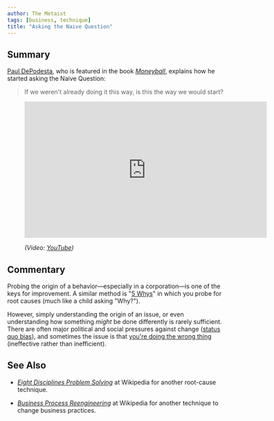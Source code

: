 ```yaml
---
author: The Metaist
tags: [business, technique]
title: "Asking the Naive Question"
---
```


## Summary

<div class="entry-summary" markdown="1">

[Paul DePodesta][wiki-1], who is featured in the book _[Moneyball][amazon-1]_,
explains how he started asking the Naive Question:

> If we weren't already doing it this way, is this the way we would start?

</div>

[wiki-1]: http://en.wikipedia.org/wiki/Paul_DePodesta

<figure markdown="1">

<iframe width="560" height="315"
  src="http://www.youtube.com/embed/spby1JQ8mok?rel=0"
  frameborder="0"
  allowfullscreen></iframe>
<figcaption>
  <address markdown="1">

(Video: [YouTube](http://www.youtube.com/watch?v=spby1JQ8mok))</address>

</figcaption>
</figure><!--more-->

## Commentary

Probing the origin of a behavior&mdash;especially in a corporation&mdash;is
one of the keys for improvement. A similar method is "[5 Whys][wiki-2]" in which
you probe for root causes (much like a child asking "Why?").

However, simply understanding the origin of an issue, or even understanding
how something _might_ be done differently is rarely sufficient. There are
often major political and social pressures against change ([status quo bias][wiki-3]),
and sometimes the issue is that [you're doing the wrong thing][meta-1] (ineffective rather than
inefficient).

## See Also

- <cite>[Eight Disciplines Problem Solving][wiki-4]</cite>
  at <span class="vcard org fn">Wikipedia</span>
  for another root-cause technique.

- <cite>[Business Process Reengineering][wiki-5]</cite>
  at <span class="vcard org fn">Wikipedia</span>
  for another technique to change business practices.

[amazon-1]: http://www.amazon.com/gp/product/0393338398
[wiki-2]: http://en.wikipedia.org/wiki/5_Whys
[wiki-3]: http://en.wikipedia.org/wiki/Status_quo_bias
[wiki-4]: http://en.wikipedia.org/wiki/Eight_Disciplines_Problem_Solving
[wiki-5]: http://en.wikipedia.org/wiki/Business_process_reengineering
[meta-1]: /blog/2011/09/pretotyping.html
